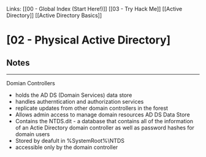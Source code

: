 Links: [[00 - Global Index (Start Here!)]] [[03 - Try Hack Me]] [[Active Directory]] [[Active Directory Basics]]

# [02 - Physical Active Directory]
## Notes
---
Domian Controllers
- holds the AD DS (Domain Services) data store
- handles autherntication and authorization services
- replicate updates from other domain controllers in the forest
- Allows admin access to manage domain resources
AD DS Data Store
- Contains the NTDS.dit - a database that contains all of the information of an Actie Directory domain controller as well as password hashes for domain users
- Stored by deafult in %SystemRoot%\\NTDS
- accessible only by the domain controller